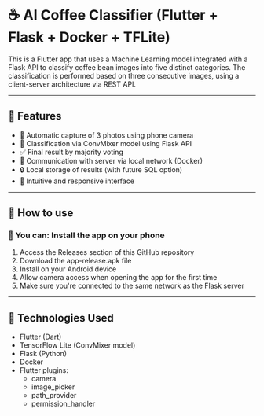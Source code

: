 # ☕ AI Coffee Classifier (Flutter + Flask + Docker + TFLite)

This is a Flutter app that uses a Machine Learning model integrated with a Flask API to classify coffee bean images into five distinct categories. The classification is performed based on three consecutive images, using a client-server architecture via REST API.

---

## 🧠 Features

- 📸 Automatic capture of 3 photos using phone camera
- 🤖 Classification via ConvMixer model using Flask API
- ✅ Final result by majority voting
- 🔗 Communication with server via local network (Docker)
- 🔒 Local storage of results (with future SQL option)
- 🎨 Intuitive and responsive interface

---

## 🚀 How to use

### 📱 You can: Install the app on your phone

1. Access the Releases section of this GitHub repository
2. Download the app-release.apk file
3. Install on your Android device
4. Allow camera access when opening the app for the first time
5. Make sure you're connected to the same network as the Flask server

---

## 📱 Technologies Used

- Flutter (Dart)
- TensorFlow Lite (ConvMixer model)
- Flask (Python)
- Docker
- Flutter plugins:
  - camera
  - image_picker
  - path_provider
  - permission_handler

